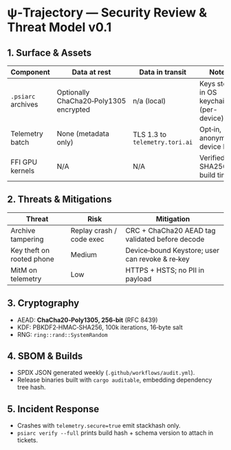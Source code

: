 # ψ‑Trajectory — Security Review & Threat Model  v0.1

## 1. Surface & Assets
| Component | Data at rest | Data in transit | Notes |
|-----------|-------------|-----------------|-------|
| `.psiarc` archives | Optionally ChaCha20‑Poly1305 encrypted | n/a (local) | Keys stored in OS keychain (per-device) |
| Telemetry batch | None (metadata only) | TLS 1.3 to `telemetry.tori.ai` | Opt‑in, anonymised device hash |
| FFI GPU kernels | N/A | N/A | Verified SHA256 at build time |

## 2. Threats & Mitigations
| Threat | Risk | Mitigation |
|--------|------|-----------|
| Archive tampering | Replay crash / code exec | CRC + ChaCha20 AEAD tag validated before decode |
| Key theft on rooted phone | Medium | Device‑bound Keystore; user can revoke & re‑key |
| MitM on telemetry | Low | HTTPS + HSTS; no PII in payload |

## 3. Cryptography
* AEAD: **ChaCha20‑Poly1305, 256‑bit** (RFC 8439)
* KDF: PBKDF2‑HMAC‑SHA256, 100k iterations, 16‑byte salt
* RNG: `ring::rand::SystemRandom`

## 4. SBOM & Builds
* SPDX JSON generated weekly (`.github/workflows/audit.yml`).
* Release binaries built with `cargo auditable`, embedding dependency tree hash.

## 5. Incident Response
* Crashes with `telemetry.secure=true` emit stackhash only.
* `psiarc verify --full` prints build hash + schema version to attach in tickets.
